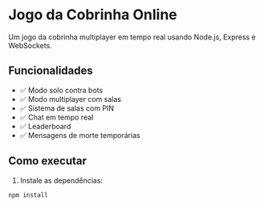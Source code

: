 # Jogo da Cobrinha Online

Um jogo da cobrinha multiplayer em tempo real usando Node.js, Express e WebSockets.

## Funcionalidades

- ✅ Modo solo contra bots
- ✅ Modo multiplayer com salas
- ✅ Sistema de salas com PIN
- ✅ Chat em tempo real
- ✅ Leaderboard
- ✅ Mensagens de morte temporárias

## Como executar

1. Instale as dependências:
```bash
npm install